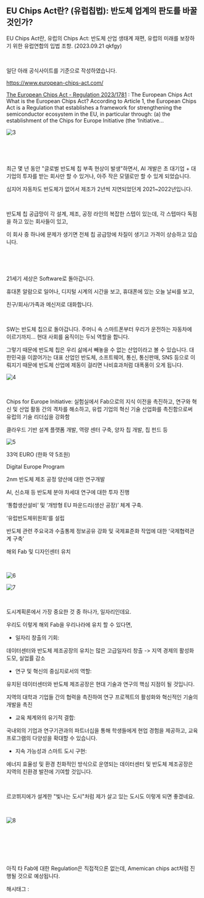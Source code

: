 ## EU Chips Act란? (유럽칩법): 반도체 업계의 판도를 바꿀 것인가?

EU Chips Act란, 유럽의 Chips Act: 반도체 산업 생태계 재편, 유럽의 미래를 보장하기 위한 유럽연합의 입법 조항. (2023.09.21 qkfgy)

​

일단 아래 공식사이트를 기준으로 작성하였습니다.

https://www.european-chips-act.com/

[The European Chips Act - Regulation 2023/1781](https://www.european-chips-act.com/) : The European Chips Act What is the European Chips Act? According to Article 1, the European Chips Act is a Regulation that establishes a framework for strengthening the semiconductor ecosystem in the EU, in particular through: (a) the establishment of the Chips for Europe Initiative (the ‘Initiative...

![3](./asset/3.png)

​

​

최근 몇 년 동안 "글로벌 반도체 칩 부족 현상이 발생"하면서, AI 개발은 초 대기업 + 대기업의 투자를 받는 회사만 할 수 있거나, 아주 작은 모델로만 할 수 있게 되었습니다.

심지어 자동차도 반도체가 없어서 제조가 2년씩 지연되었던게 2021~2022년입니다.

​

반도체 칩 공급망이 각 설계, 제조, 공정 라인의 복잡한 스텝이 있는데, 각 스텝마다 독점을 하고 있는 회사들이 있고,

이 회사 중 하나에 문제가 생기면 전체 칩 공급망에 차질이 생기고 가격이 상승하고 있습니다.

​

​

21세기 세상은 Software로 돌아갑니다.

휴대폰 알람으로 일어나, 디지털 시계의 시간을 보고, 휴대폰에 있는 오늘 날씨를 보고,

친구/회사/가족과 메신저로 대화합니다.

​

SW는 반도체 칩으로 돌아갑니다. 주머니 속 스마트폰부터 우리가 운전하는 자동차에 이르기까지... 현대 사회를 움직이는 두뇌 역할을 합니다.

그렇기 때문에 반도체 칩은 우리 삶에서 빼놓을 수 없는 산업이라고 볼 수 있습니다. 대한민국을 이끌어가는 대표 산업인 반도체, 소프트웨어, 통신, 통신판매, SNS 등으로 이뤄지기 때문에 반도체 산업에 제동이 걸리면 나비효과처럼 대폭풍이 오게 됩니다.

![4](./asset/4.png)

​

Chips for Europe Initiative: 실험실에서 Fab으로의 지식 이전을 촉진하고, 연구와 혁신 및 산업 활동 간의 격차를 해소하고, 유럽 기업의 혁신 기술 산업화를 촉진함으로써 유럽의 기술 리더십을 강화함

클라우드 기반 설계 플랫폼 개발, 역량 센터 구축, 양자 칩 개발, 칩 펀드 등

![5](./asset/5.png)

33억 EURO (한화 약 5조원)

Digital Europe Program

2nm 반도체 제조 공정 양산에 대한 연구개발

AI, 신소재 등 반도체 분야 차세대 연구에 대한 투자 진행

‘통합생산설비’ 및 ‘개방형 EU 파운드리(생산 공장)’ 체계 구축.

‘유럽반도체위원회’를 설립

반도체 관련 주요국과 수출통제 정보공유 강화 및 국제표준화 작업에 대한 ‘국제협력관계 구축’

해외 Fab 및 디자인센터 유치

​

![6](./asset/6.png)

![7](./asset/7.png)

​

도시계획론에서 가장 중요한 것 중 하나가, 일자리인데요.

우리도 이렇게 해외 Fab을 우리나라에 유치 할 수 있다면,

- 일자리 창출의 기회:

데이터센터와 반도체 제조공장의 유치는 많은 고급일자리 창출 -> 지역 경제의 활성화 도모, 실업률 감소

- 연구 및 혁신의 중심지로서의 역할:

유치된 데이터센터와 반도체 제조공장은 현대 기술과 연구의 핵심 지점이 될 것입니다.

지역의 대학과 기업들 간의 협력을 촉진하여 연구 프로젝트의 활성화와 혁신적인 기술의 개발을 촉진

- 교육 체계와의 유기적 결합:

국내외의 기업과 연구기관과의 파트너십을 통해 학생들에게 현업 경험을 제공하고, 교육 프로그램의 다양성을 확대할 수 있습니다.

- 지속 가능성과 스마트 도시 구현:

에너지 효율성 및 환경 친화적인 방식으로 운영되는 데이터센터 및 반도체 제조공장은 지역의 친환경 발전에 기여할 것입니다.

​

르코뷔지에가 설계한 "빛나는 도시"처럼 제가 살고 있는 도시도 이렇게 되면 좋겠네요.

​

![8](./asset/8.png)

​

​

​

아직 타 Fab에 대한 Regulation은 직접적으론 없는데, Amemican chips act처럼 진행될 것으로 예상됩니다.

 해시태그 : 